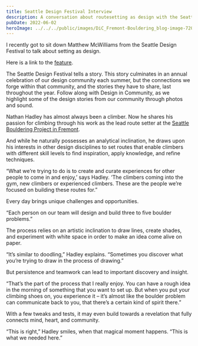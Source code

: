```yaml
---
title: Seattle Design Festival Interview
description: A conversation about routesetting as design with the Seattle Design Festival.
pubDate: 2022-06-02
heroImage: ../../../public/images/DiC_Fremont-Bouldering_blog-image-720x432.jpeg
---
```


I recently got to sit down Matthew McWilliams from the Seattle Design Festival to talk about setting as design.

Here is a link to the [feature](https://seadesignfest.org/blog/design-in-community-seattle-bouldering-project/).

The Seattle Design Festival tells a story. This story culminates in an annual celebration of our design community each summer, but the connections we forge within that community, and the stories they have to share, last throughout the year. Follow along with Design in Community, as we highlight some of the design stories from our community through photos and sound.

Nathan Hadley has almost always been a climber. Now he shares his passion for climbing through his work as the lead route setter at the [Seattle Bouldering Project in Fremont](https://seattleboulderingproject.com/).

And while he naturally possesses an analytical inclination, he draws upon his interests in other design disciplines to set routes that enable climbers with different skill levels to find inspiration, apply knowledge, and refine techniques.

“What we’re trying to do is to create and curate experiences for other people to come in and enjoy,’ says Hadley. ‘The climbers coming into the gym, new climbers or experienced climbers. These are the people we’re focused on building these routes for.”

Every day brings unique challenges and opportunities.

“Each person on our team will design and build three to five boulder problems.”

The process relies on an artistic inclination to draw lines, create shades, and experiment with white space in order to make an idea come alive on paper.

“It’s similar to doodling,” Hadley explains. “Sometimes you discover what you’re trying to draw in the process of drawing.”

But persistence and teamwork can lead to important discovery and insight.

“That’s the part of the process that I really enjoy. You can have a rough idea in the morning of something that you want to set up. But when you put your climbing shoes on, you experience it – it’s almost like the boulder problem can communicate back to you, that there’s a certain kind of spirit there.”

With a few tweaks and tests, it may even build towards a revelation that fully connects mind, heart, and community.

“This is right,” Hadley smiles, when that magical moment happens. “This is what we needed here.”
